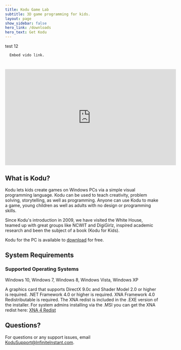 ```yaml
---
title: Kodu Game Lab
subtitle: 3D game programming for kids.
layout: page
show_sidebar: false
hero_link: /downloads
hero_text: Get Kodu
---
```


test 12

```
  Embed vido link.
```
<div id="kodu">
  <h1>
    <iframe width="560" height="315" src="https://www.youtube.com/embed/3sVnEt96HOA" frameborder="0" allowfullscreen=""></iframe>
  </h1>
</div>

## What is Kodu?
Kodu lets kids create games on Windows PCs via a simple visual programming language. Kodu can be used to teach creativity, problem solving, storytelling, as well as programming. Anyone can use Kodu to make a game, young children as well as adults with no design or programming skills.

Since Kodu's introduction in 2009, we have visited the White House, teamed up with great groups like NCWIT and DigiGirlz, inspired academic research and been the subject of a book (Kodu for Kids).

Kodu for the PC is available to [download](https://scoy.github.io/KoduGameLab/downloads/) for free.

## System Requirements
### Supported Operating Systems
Windows 10, Windows 7, Windows 8, Windows Vista, Windows XP

A graphics card that supports DirectX 9.0c and Shader Model 2.0 or higher is required. .NET Framework 4.0 or higher is required. XNA Framework 4.0 Redistributable is required.  The XNA redist is included in the .EXE version of the installer.  For system admins installing via the .MSI you can get the XNA redist here: [XNA 4 Redist](https://www.microsoft.com/en-us/download/details.aspx?id=27598) 

## Questions?
For questions or any support issues, email <KoduSupport@InfiniteInstant.com>.
 

 

   

